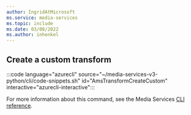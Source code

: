 ```yaml
---
author: IngridAtMicrosoft
ms.service: media-services 
ms.topic: include
ms.date: 03/08/2022
ms.author: inhenkel
---
```


<!--Create a custom transform-->

## Create a custom transform

:::code language="azurecli" source="~/media-services-v3-python/cli/code-snippets.sh" id="AmsTransformCreateCustom" interactive="azurecli-interactive":::

For more information about this command, see the Media Services [CLI reference](/cli/azure/ams/transform?view=azure-cli-latest#az-ams-transform-create).
